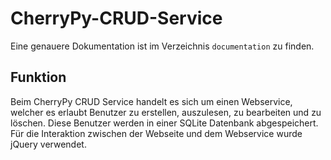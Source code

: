 # CherryPy-CRUD-Service

Eine genauere Dokumentation ist im Verzeichnis `documentation` zu finden.

## Funktion

Beim CherryPy CRUD Service handelt es sich um einen Webservice, welcher es erlaubt Benutzer zu erstellen, auszulesen, zu bearbeiten und zu löschen. Diese Benutzer werden in einer SQLite Datenbank abgespeichert. Für die Interaktion zwischen der Webseite und dem Webservice wurde jQuery verwendet.

